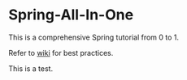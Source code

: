 # Spring-All-In-One

This is a comprehensive Spring tutorial from 0 to 1.

Refer to [wiki](https://github.com/YugenFring/Spring-All-In-One/wiki) for best practices.

This is a test.